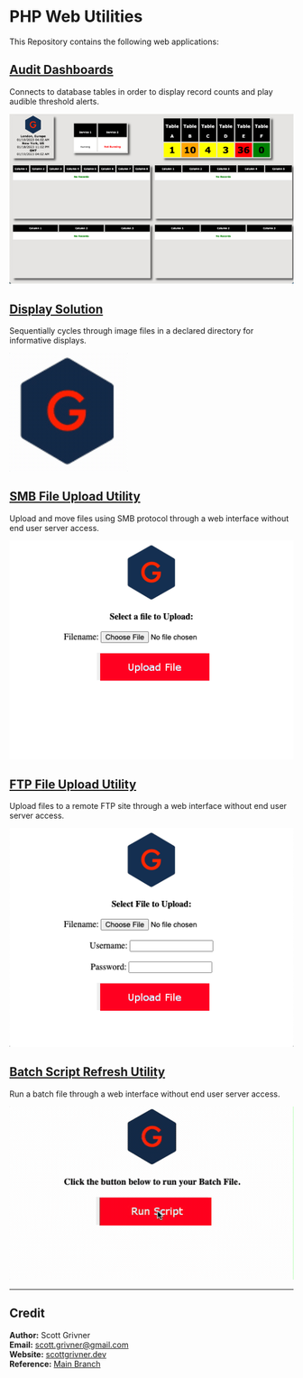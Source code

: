 # PHP Web Utilities

This Repository contains the following web applications:

## [Audit Dashboards](./Audit%20Dashboards/)
Connects to database tables in order to display record counts and play audible threshold alerts.

![Demo](/Audit%20Dashboards/images/demo.png)

## [Display Solution](./Display%20Solution/)
Sequentially cycles through image files in a declared directory for informative displays.

![Demo](/Display%20Solution/docs/images/demo.gif)

## [SMB File Upload Utility](./SMB%20File%20Upload%20Utility/)
Upload and move files using SMB protocol through a web interface without end user server access.

![Demo](/SMB%20File%20Upload%20Utility/images/demo.png)

## [FTP File Upload Utility](./FTP%20File%20Upload%20Utlity/)
Upload files to a remote FTP site through a web interface without end user server access.

![Demo](/FTP%20File%20Upload%20Utlity/images/demo.png)

## [Batch Script Refresh Utility](./Batch%20Script%20Refresh%20Utility/)
Run a batch file through a web interface without end user server access.

![Demo](/Batch%20Script%20Refresh%20Utility/images/demo.gif)

-----

## Credit
**Author:** Scott Grivner <br>
**Email:** scott.grivner@gmail.com <br>
**Website:** [scottgrivner.dev](https://www.scottgrivner.dev) <br>
**Reference:** [Main Branch](https://github.com/scottgriv/php-web_utilities)
